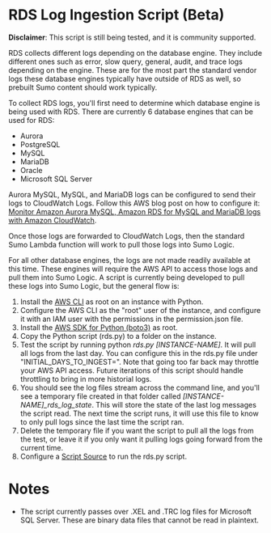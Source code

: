# RDS Log Ingestion Script (Beta)

**Disclaimer**: This script is still being tested, and it is community supported.

RDS collects different logs depending on the database engine. They include different ones such as error, slow query, general, audit, and trace logs depending on the engine. These are for the most part the standard vendor logs these database engines typically have outside of RDS as well, so prebuilt Sumo content should work typically.

To collect RDS logs, you'll first need to determine which database engine is being used with RDS. There are currently 6 database engines that can be used for RDS:

* Aurora
* PostgreSQL
* MySQL
* MariaDB
* Oracle
* Microsoft SQL Server

Aurora MySQL, MySQL, and MariaDB logs can be configured to send their logs to CloudWatch Logs. Follow this AWS blog post on how to configure it: [Monitor Amazon Aurora MySQL, Amazon RDS for MySQL and MariaDB logs with Amazon CloudWatch](https://aws.amazon.com/blogs/database/monitor-amazon-rds-for-mysql-and-mariadb-logs-with-amazon-cloudwatch/).

Once those logs are forwarded to CloudWatch Logs, then the standard Sumo Lambda function will work to pull those logs into Sumo Logic.

For all other database engines, the logs are not made readily available at this time. These engines will require the AWS API to access those logs and pull them into Sumo Logic. A script is currently being developed to pull these logs into Sumo Logic, but the general flow is:

1. Install the [AWS CLI](https://aws.amazon.com/cli/) as root on an instance with Python.
2. Configure the AWS CLI as the "root" user of the instance, and configure it with an IAM user with the permissions in the permission.json file.
3. Install the [AWS SDK for Python (boto3)](https://aws.amazon.com/sdk-for-python/) as root.
4. Copy the Python script (rds.py) to a folder on the instance.
5. Test the script by running python *rds.py [INSTANCE-NAME]*. It will pull all logs from the last day. You can configure this in the rds.py file under "INITIAL_DAYS_TO_INGEST=". Note that going too far back may throttle your AWS API access. Future iterations of this script should handle throttling to bring in more historial logs.
6. You should see the log files stream across the command line, and you'll see a temporary file created in that folder called *[INSTANCE-NAME]_rds_log_state*. This will store the state of the last log messages the script read. The next time the script runs, it will use this file to know to only pull logs since the last time the script ran.
7. Delete the temporary file if you want the script to pull all the logs from the test, or leave it if you only want it pulling logs going forward from the current time.
9. Configure a [Script Source](https://help.sumologic.com/Send-Data/Sources/01Sources-for-Installed-Collectors/Script-Source) to run the rds.py script.

# Notes

* The script currently passes over .XEL and .TRC log files for Microsoft SQL Server. These are binary data files that cannot be read in plaintext.
